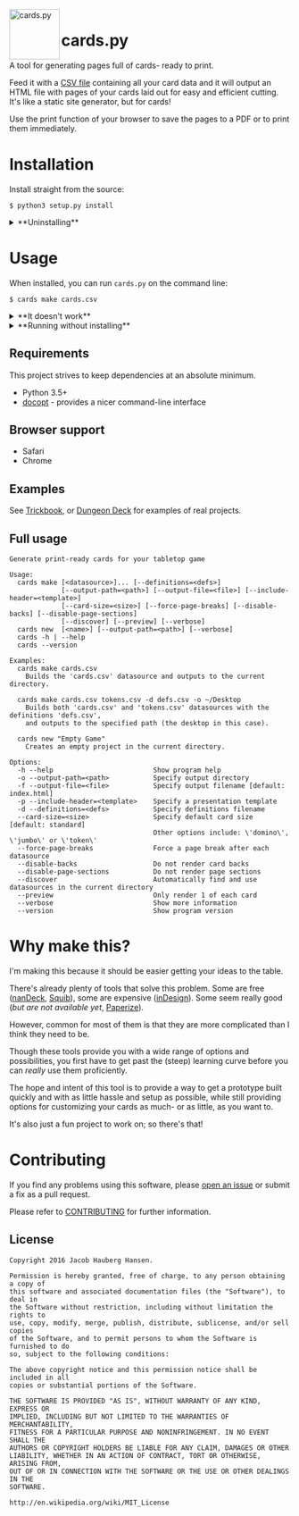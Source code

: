 <img width="90" src="https://cdn.rawgit.com/jhauberg/cards.py/master/logo.svg" alt="cards.py" align="left">

# cards.py

A tool for generating pages full of cards- ready to print.

Feed it with a [CSV file](example/love-letter/cards.csv) containing all your card data and it will output an HTML file with pages of your cards laid out for easy and efficient cutting. It's like a static site generator, but for cards!

Use the print function of your browser to save the pages to a PDF or to print them immediately.

# Installation

Install straight from the source:

    $ python3 setup.py install

<details>
  <summary>**Uninstalling**</summary>

If you want to uninstall `cards.py` and make sure that you get rid of everything, you can run the installation again using the additional **--record** argument to save a list of all installed files:

    $ python3 setup.py install --record installed_files.txt

You can then go through all listed files and manually delete each one.
</details>

# Usage

When installed, you can run `cards.py` on the command line:

    $ cards make cards.csv

<details>
  <summary>**It doesn't work**</summary>

There's a few things that could go wrong during an install. If things didn't go as expected, check the following:

**Your PATH environment variable may be incorrect**

When you first installed Python, the installer probably added the `PATH` automatically. However, in case it didn't, it should look something like this:

```
PATH="/Library/Frameworks/Python.framework/Versions/3.6/bin:${PATH}"
export PATH
```

You may additionally need to add the `PYTHONPATH` variable and have it point to the `site-packages` directory of your Python version; for example, for a Python 3.6 installation, the variable could look like this:

```
export PYTHONPATH="${PYTHONPATH}/Library/Frameworks/Python.framework/Versions/3.6/lib/python3.6/site-packages"
```
</details>

<details>
  <summary>**Running without installing**</summary>

You can also run `cards.py` without installing it. However, in that case, you must execute the `cards` module as a script.

Assuming working directory is the root of the project, you go like this:

    $ python3 -m cards make cards.csv
</details>

## Requirements

This project strives to keep dependencies at an absolute minimum.

  * Python 3.5+
  * [docopt](https://github.com/docopt/docopt) - provides a nicer command-line interface

## Browser support

  * Safari
  * Chrome

## Examples

See [Trickbook](https://github.com/jhauberg/trickbook), or [Dungeon Deck](https://github.com/jhauberg/dungeon-deck) for examples of real projects.

## Full usage

```
Generate print-ready cards for your tabletop game

Usage:
  cards make [<datasource>]... [--definitions=<defs>]
             [--output-path=<path>] [--output-file=<file>] [--include-header=<template>]
             [--card-size=<size>] [--force-page-breaks] [--disable-backs] [--disable-page-sections]
             [--discover] [--preview] [--verbose]
  cards new  [<name>] [--output-path=<path>] [--verbose]
  cards -h | --help
  cards --version

Examples:
  cards make cards.csv
    Builds the 'cards.csv' datasource and outputs to the current directory.

  cards make cards.csv tokens.csv -d defs.csv -o ~/Desktop
    Builds both 'cards.csv' and 'tokens.csv' datasources with the definitions 'defs.csv',
    and outputs to the specified path (the desktop in this case).

  cards new "Empty Game"
    Creates an empty project in the current directory.

Options:
  -h --help                         Show program help
  -o --output-path=<path>           Specify output directory
  -f --output-file=<file>           Specify output filename [default: index.html]
  -p --include-header=<template>    Specify a presentation template
  -d --definitions=<defs>           Specify definitions filename
  --card-size=<size>                Specify default card size [default: standard]
                                    Other options include: \'domino\', \'jumbo\' or \'token\'
  --force-page-breaks               Force a page break after each datasource
  --disable-backs                   Do not render card backs
  --disable-page-sections           Do not render page sections
  --discover                        Automatically find and use datasources in the current directory
  --preview                         Only render 1 of each card
  --verbose                         Show more information
  --version                         Show program version
```

# Why make this?

I'm making this because it should be easier getting your ideas to the table.

There's already plenty of tools that solve this problem. Some are free ([nanDeck](http://www.nand.it/nandeck/), [Squib](https://github.com/andymeneely/squib)), some are expensive ([inDesign](http://www.adobe.com/InDesign)). Some seem really good (*but are not available yet*, [Paperize](http://paperize.io/beta)).

However, common for most of them is that they are more complicated than I think they need to be.

Though these tools provide you with a wide range of options and possibilities, you first have to get past the (steep) learning curve before you can *really* use them proficiently.

The hope and intent of this tool is to provide a way to get a prototype built quickly and with as little hassle and setup as possible, while still providing options for customizing your cards as much- or as little, as you want to.

It's also just a fun project to work on; so there's that!

# Contributing

If you find any problems using this software, please [open an issue](https://github.com/jhauberg/cards.py/issues/new) or submit a fix as a pull request.

Please refer to [CONTRIBUTING](CONTRIBUTING.md) for further information.

## License

    Copyright 2016 Jacob Hauberg Hansen.

    Permission is hereby granted, free of charge, to any person obtaining a copy of
    this software and associated documentation files (the "Software"), to deal in
    the Software without restriction, including without limitation the rights to
    use, copy, modify, merge, publish, distribute, sublicense, and/or sell copies
    of the Software, and to permit persons to whom the Software is furnished to do
    so, subject to the following conditions:

    The above copyright notice and this permission notice shall be included in all
    copies or substantial portions of the Software.

    THE SOFTWARE IS PROVIDED "AS IS", WITHOUT WARRANTY OF ANY KIND, EXPRESS OR
    IMPLIED, INCLUDING BUT NOT LIMITED TO THE WARRANTIES OF MERCHANTABILITY,
    FITNESS FOR A PARTICULAR PURPOSE AND NONINFRINGEMENT. IN NO EVENT SHALL THE
    AUTHORS OR COPYRIGHT HOLDERS BE LIABLE FOR ANY CLAIM, DAMAGES OR OTHER
    LIABILITY, WHETHER IN AN ACTION OF CONTRACT, TORT OR OTHERWISE, ARISING FROM,
    OUT OF OR IN CONNECTION WITH THE SOFTWARE OR THE USE OR OTHER DEALINGS IN THE
    SOFTWARE.

    http://en.wikipedia.org/wiki/MIT_License
